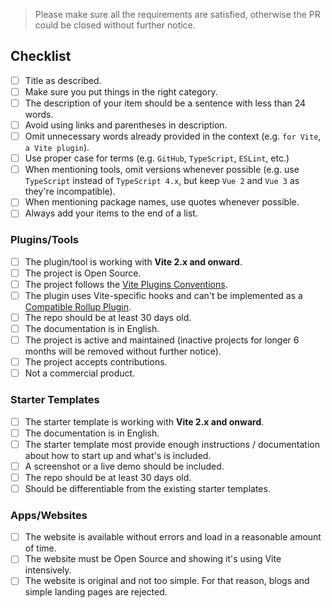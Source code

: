 > Please make sure all the requirements are satisfied, otherwise the PR could be closed without further notice.

## Checklist

- [ ] Title as described.
- [ ] Make sure you put things in the right category.
- [ ] The description of your item should be a sentence with less than 24 words.
- [ ] Avoid using links and parentheses in description. 
- [ ] Omit unnecessary words already provided in the context (e.g. `for Vite`, `a Vite plugin`).
- [ ] Use proper case for terms (e.g. `GitHub`, `TypeScript`, `ESLint`, etc.)
- [ ] When mentioning tools, omit versions whenever possible (e.g. use `TypeScript` instead of `TypeScript 4.x`, but keep `Vue 2` and `Vue 3` as they're incompatible).
- [ ] When mentioning package names, use quotes whenever possible.
- [ ] Always add your items to the end of a list.

### Plugins/Tools

<!-- Ignore if you are not contributing to Plugins/Tools -->

- [ ] The plugin/tool is working with **Vite 2.x and onward**.
- [ ] The project is Open Source.
- [ ] The project follows the [Vite Plugins Conventions](https://vitejs.dev/guide/api-plugin.html#conventions).
- [ ] The plugin uses Vite-specific hooks and can't be implemented as a [Compatible Rollup Plugin](https://vitejs.dev/guide/api-plugin.html#rollup-plugin-compatibility).
- [ ] The repo should be at least 30 days old.
- [ ] The documentation is in English.
- [ ] The project is active and maintained (inactive projects for longer 6 months will be removed without further notice).
- [ ] The project accepts contributions.
- [ ] Not a commercial product.

### Starter Templates

<!-- Ignore if you are not contributing to Starter Templates -->

- [ ] The starter template is working with **Vite 2.x and onward**.
- [ ] The documentation is in English.
- [ ] The starter template most provide enough instructions / documentation about how to start up and what's is included.
- [ ] A screenshot or a live demo should be included.
- [ ] The repo should be at least 30 days old.
- [ ] Should be differentiable from the existing starter templates. 

### Apps/Websites

<!-- Ignore if you are not contributing to Apps/Websites -->

- [ ] The website is available without errors and load in a reasonable amount of time.
- [ ] The website must be Open Source and showing it's using Vite intensively.
- [ ] The website is original and not too simple. For that reason, blogs and simple landing pages are rejected.
